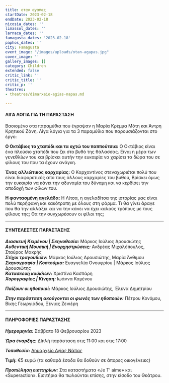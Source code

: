 ```yaml
---
title: οταν αγαπας
startDate: 2023-02-18
endDate: 2023-02-18
nicosia_dates: ''
limassol_dates: ''
larnaca_dates: ''
famagusta_dates: '2023-02-18'
paphos_dates: ''
city: Famagusta
event_image: "/images/uploads/otan-agapas.jpg"
cover_image: ''
gallery_images: []
category: Children
extended: false
critic_link: ''
critic_title: ''
critic_p: ''
theatres:
- theatres/dimarxeio-agias-napas.md

---
```

#### ΛΙΓΑ ΛΟΓΙΑ ΓΙΑ ΤΗ ΠΑΡΑΣΤΑΣΗ

Βασισμένο στα παραμύθια που έγραψαν η Μαρία Κρέμμα Μότη και Άντρη Κρητικού Ζάνη. Λίγα λόγια για τα 3 παραμύθια που παρουσιάζονται στο έργο:

**Ο Οκτάβιος το χταπόδι και τα οχτώ του παππούτσια:** Ο Οκτάβιος είναι ένα πλούσιο χταπόδι που ζει στο βυθό της θάλασσας. Εϊναι η μέρα των γενεθλίων του και βρίσκει αυτήν την ευκαιρία να χαρίσει τα δώρα του σε φίλους του που τα έχουν ανάγκη.

**Ένας αλλιώτικος καρχαρίας:** Ο Καρχαντίνος στεναχωριέται πολύ που είναι διαφορετικός απο τους άλλους καρχαρίες του βυθού, Βρίσκει όμως την ευκαιρία να κάνει την αδυναμία του δύναμη και να κερδίσει την αποδοχή των φίλων του.

**Η φαντασμένη αγελάδα:** Η Λίτσα, η αγελαδίτσα της ιστορίας μας είναι πολύ περήφανη και κακότροπη με όλους στη φάρμα. Τι θα γίνει άραγε που θα την αλλάξει και να την κάνει να έχει καλούς τρόπους με τους φίλους της; Θα την συγχωρέσουν οι φίλοι της;

***

#### ΣΥΝΤΕΛΕΣΤΕΣ ΠΑΡΑΣΤΑΣΗΣ

**_Διασκευή Κειμένου | Σκηνοθεσία:_** Μάρκος Ιούλιος Δρουσιώτης  
**_Αυθεντική Μουσική | Ενορχηστρώσεις:_** Ανδρέας Μιχαλόπουλος, Σταύρος Μακρής  
**_Στίχοι τραγουδιών:_** Μάρκος Ιούλιος Δρουσιώτης, Μαρία Άνθιμου  
**_Σκηνογραφία | Κοστούμια:_** Ευαγγελία Ονουφρίου | Μάρκος Ιούλιος Δρουσιώτης  
**_Κατασκευή κούκλων:_** Χριστίνα Κασπάρη  
**_Χορογραφίες | Κίνηση:_** Ιωάννα Καμένου

**_Παίζουν οι ηθοποιοί:_** Μάρκος Ιούλιος Δρουσιώτης, Έλενα Δημητρίου

**_Στην παράσταση ακούγονται οι φωνές των ηθοποιών:_** Πέτρου Κονόμου, Βίκης Γεωργιάδου, Ξένιας Ζενιέρη

***

#### ΠΛΗΡΟΦΟΡΙΕΣ ΠΑΡΑΣΤΑΣΗΣ

**_Ημερομηνία:_** Σάββατο 18 Φεβρουαρίου 2023

**_Ώρα έναρξης:_** ΔΙπλή παράσταση στις 11:00 και στις 17:00

**_Τοποθεσία:_** [Δημαρχείο Αγίας Νάπας](?#map)

**Τιμή:** €5 ευρώ (τα καθαρά έσοδα θα δοθούν σε άπορες οικογένειες)

**_Προπώληση εισιτηρίων:_** Στα καταστήματα «Je T’ aime» και «Superaction». Εισιτήρια θα πωλούνται επίσης, στην είσοδο του Θεάτρου.